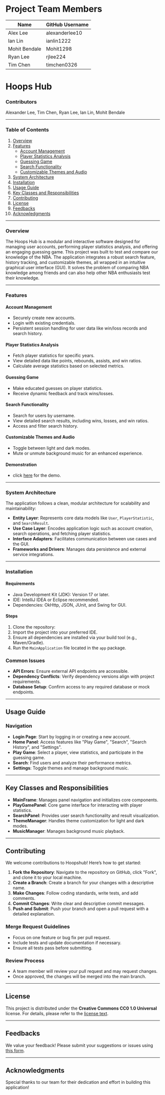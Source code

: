# Project Team Members

| Name           | GitHub Username       |
|----------------|-----------------------|
| Alex Lee       | alexanderlee10        |
| Ian Lin        | ianlin1222            |
| Mohit Bendale  | Mohit1298             |
| Ryan Lee       | rjlee224              |
| Tim Chen       | timchen0326           |

# Hoops Hub

### **Contributors**
Alexander Lee, Tim Chen, Ryan Lee, Ian Lin, Mohit Bendale

---

### **Table of Contents**
1. [Overview](#overview)
2. [Features](#features)
   - [Account Management](#account-management)
   - [Player Statistics Analysis](#player-statistics-analysis)
   - [Guessing Game](#guessing-game)
   - [Search Functionality](#search-functionality)
   - [Customizable Themes and Audio](#customizable-themes-and-audio)
3. [System Architecture](#system-architecture)
4. [Installation](#installation)
5. [Usage Guide](#usage-guide)
6. [Key Classes and Responsibilities](#key-classes-and-responsibilities)
7. [Contributing](#contributing)
8. [License](#license)
9. [Feedbacks](#feedbacks)
10. [Acknowledgments](#acknowledgments)

---

### **Overview**
The Hoops Hub is a modular and interactive software designed for managing user accounts, performing player statistics analysis, and offering an engaging guessing game. This project was built to test and compare our knowledge of the NBA. The application integrates a robust search feature, history tracking, and customizable themes, all wrapped in an intuitive graphical user interface (GUI). It solves the problem of comparing NBA knowledge among friends and can also help other NBA enthusiasts test their knowledge.

---

### **Features**
#### **Account Management**
- Securely create new accounts.
- Login with existing credentials.
- Persistent session handling for user data like win/loss records and search history.

#### **Player Statistics Analysis**
- Fetch player statistics for specific years.
- View detailed data like points, rebounds, assists, and win ratios.
- Calculate average statistics based on selected metrics.

#### **Guessing Game**
- Make educated guesses on player statistics.
- Receive dynamic feedback and track wins/losses.

#### **Search Functionality**
- Search for users by username.
- View detailed search results, including wins, losses, and win ratios.
- Access and filter search history.

#### **Customizable Themes and Audio**
- Toggle between light and dark modes.
- Mute or unmute background music for an enhanced experience.

#### **Demonstration**
- click [here](https://animoto.com/play/u1s0nBFT3jf912YPRhvi1w) for the demo.

---

### **System Architecture**
The application follows a clean, modular architecture for scalability and maintainability:
- **Entity Layer**: Represents core data models like `User`, `PlayerStatistic`, and `SearchResult`.
- **Use Case Layer**: Encodes application logic such as account creation, search operations, and fetching player statistics.
- **Interface Adapters**: Facilitates communication between use cases and the GUI.
- **Frameworks and Drivers**: Manages data persistence and external service integrations.

---

### **Installation**
#### **Requirements**
- Java Development Kit (JDK): Version 17 or later.
- IDE: IntelliJ IDEA or Eclipse recommended.
- Dependencies: OkHttp, JSON, JUnit, and Swing for GUI.

#### **Steps**
1. Clone the repository:
2. Import the project into your preferred IDE.
3. Ensure all dependencies are installed via your build tool (e.g., Maven/Gradle).
4. Run the `MainApplication` file located in the `app` package.

### **Common Issues**
- **API Errors**: Ensure external API endpoints are accessible.
- **Dependency Conflicts**: Verify dependency versions align with project requirements.
- **Database Setup**: Confirm access to any required database or mock endpoints.

---

## Usage Guide

### **Navigation**
- **Login Page**: Start by logging in or creating a new account.
- **Home Panel**: Access features like "Play Game", "Search", "Search History", and "Settings".
- **Play Game**: Select a player, view statistics, and participate in the guessing game.
- **Search**: Find users and analyze their performance metrics.
- **Settings**: Toggle themes and manage background music.

---

## Key Classes and Responsibilities

- **MainFrame**: Manages panel navigation and initializes core components.
- **PlayGamePanel**: Core game interface for interacting with player statistics.
- **SearchPanel**: Provides user search functionality and result visualization.
- **ThemeManager**: Handles theme customization for light and dark modes.
- **MusicManager**: Manages background music playback.

---

## Contributing

We welcome contributions to Hoopshub! Here’s how to get started:

1. **Fork the Repository**: Navigate to the repository on GitHub, click "Fork", and clone it to your local machine.
2. **Create a Branch**: Create a branch for your changes with a descriptive name.
3. **Make Changes**: Follow coding standards, write tests, and add comments.
4. **Commit Changes**: Write clear and descriptive commit messages.
5. **Push and Submit**: Push your branch and open a pull request with a detailed explanation.

### **Merge Request Guidelines**
- Focus on one feature or bug fix per pull request.
- Include tests and update documentation if necessary.
- Ensure all tests pass before submitting.

### **Review Process**
- A team member will review your pull request and may request changes.
- Once approved, the changes will be merged into the main branch.

---

## License

This project is distributed under the **Creative Commons CC0 1.0 Universal** license. For details, please refer to the [license text](https://creativecommons.org/publicdomain/zero/1.0/).

---

## Feedbacks

We value your feedback! Please submit your suggestions or issues using [this form](https://docs.google.com/forms/d/e/1FAIpQLScS_66ZCrhX8Kh9Jc7PPe7rHInrigdtikFToifu5wCCC7QcOg/viewform?usp=sf_link).

---

## Acknowledgments

Special thanks to our team for their dedication and effort in building this application!


